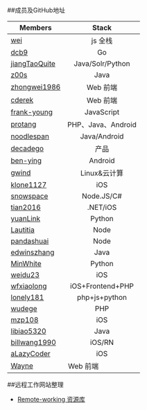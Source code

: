 ##成员及GitHub地址

| Members                                           | Stack                         |
| ------------------------------------------------- |:-----------------------------:|
| [wei](https://github.com/503945930)               | js 全栈                       |
| [dcb9](https://github.com/dcb9)                   | Go                            |
| [jiangTaoQuite](https://github.com/jiangTaoQuite) | Java/Solr/Python              |
| [z00s](https://github.com/z00s)                   | Java                          |
| [zhongwei1986](https://github.com/zhongwei1986)   | Web 前端                      |
| [cderek](https://github.com/cderek)               | Web 前端                      |
| [frank-young](https://github.com/frank-young)     | JavaScript                    |
| [protang](https://github.com/protang)             | PHP、Java、Android             |
| [noodlespan](https://github.com/noodlespan)       | Java/Android                  |
| [decadego](https://github.com/decadego)           | 产品                          |
| [ben-ying](https://github.com/ben-ying)           | Android                       |
| [gwind](https://github.com/gwind)                 | Linux&云计算                  |
| [klone1127](https://github.com/klone1127)         | iOS                           |
| [snowspace](https://github.com/snowspace)         | Node.JS/C#                    |
| [tian2016](https://github.com/tian2016)           | .NET/iOS                      |
| [yuanLink](https://github.com/yuanLink)           | Python                        |
| [Lautitia](https://github.com/Lautitia)           | Node                          |
| [pandashuai](https://github.com/pandashuai)       | Node                          |
| [edwinszhang](https://github.com/edwinszhang)     | Java                          |
| [MinWhite](https://github.com/MinWhite)           | Python                        |
| [weidu23](https://github.com/weidu23)             | iOS                           |
| [wfxiaolong](https://github.com/wfxiaolong)       | iOS+Frontend+PHP              |
| [lonely181](https://github.com/lonely181)         | php+js+python                 |
| [wudege](https://github.com/wudege)               | PHP                           |
| [mzp108](https://github.com/mzp108)               | iOS                           |
| [libiao5320](https://github.com/libiao5320)       | Java                          |
| [billwang1990](https://github.com/billwang1990)   | iOS/RN                         |
| [aLazyCoder](https://github.com/aLazyCoder)       | iOS                          |
| [Wayne](https://github.com/Zhongwei1986)          | Web 前端                     |

##远程工作网站整理

- [Remote-working 资源库](https://github.com/huangyafei/remote-working)
